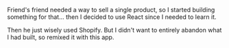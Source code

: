 Friend's friend needed a way to sell a single product, so I started building something for that... then I decided to use React since I needed to learn it.

Then he just wisely used Shopify.  But I didn't want to entirely abandon what I had built, so remixed it with this app.
